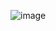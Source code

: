 ![image](https://user-images.githubusercontent.com/51505384/231191705-74e80903-07b4-4aa0-ad92-46ab2b98b601.png)
